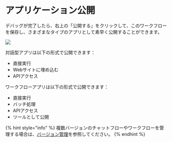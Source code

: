 # アプリケーション公開

デバッグが完了したら、右上の「公開する」をクリックして、このワークフローを保存し、さまざまなタイプのアプリとして素早く公開することができます。

![](https://assets-docs.dify.ai/dify-enterprise-mintlify/jp/guides/workflow/ea40850e9b8cc216b540362a7425ac5c.png)

対話型アプリは以下の形式で公開できます：

* 直接実行
* Webサイトに埋め込む
* APIアクセス

ワークフローアプリは以下の形式で公開できます：

* 直接実行
* バッチ処理
* APIアクセス
* ツールとして公開

{% hint style="info" %}
複数バージョンのチャットフローやワークフローを管理する場合は、[バージョン管理](https://docs.dify.ai/ja-jp/guides/management/version-control)を参照してください。
{% endhint %}
